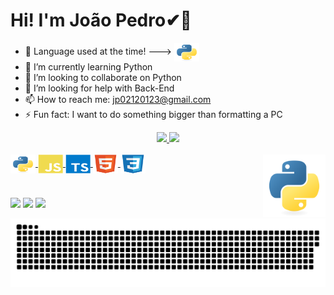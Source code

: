 # Hi! I'm João Pedro✔👋


- 🐍 Language used at the time! ---> <img align="center" alt="JP-Python" height="30" width="40" src="https://raw.githubusercontent.com/devicons/devicon/master/icons/python/python-original.svg">
- 🌱 I’m currently learning Python
- 👯 I’m looking to collaborate on Python 
- 🤔 I’m looking for help with Back-End 
- 📫 How to reach me: jp02120123@gmail.com
- ⚡ Fun fact: I want to do something bigger than formatting a PC
<div align="center">
  <a href="https://github.com/JPMoreiraAquino">
  <img height="200em" src="https://github-readme-stats.vercel.app/api?username=JPMoreiraAquino&show_icons=True&theme=dracula&include_all_commits=true&count_private=true"/>
  <img height="200em" src="https://github-readme-stats.vercel.app/api/top-langs/?username=JPMoreiraAquino&layout=compact&langs_count=7&theme=dracula"/>
</div>
  <div style="display: inline_block"><br>
  <img align="center" alt="JP-Python" height="30" width="40" src="https://raw.githubusercontent.com/devicons/devicon/master/icons/python/python-original.svg">
  <img align="center" alt="JP-Js" height="30" width="40" src="https://raw.githubusercontent.com/devicons/devicon/master/icons/javascript/javascript-plain.svg">
  <img align="center" alt="JP-Ts" height="30" width="40" src="https://raw.githubusercontent.com/devicons/devicon/master/icons/typescript/typescript-plain.svg">
  <img align="center" alt="JP-HTML" height="30" width="40" src="https://raw.githubusercontent.com/devicons/devicon/master/icons/html5/html5-original.svg">
  <img align="center" alt="JP-CSS" height="30" width="40" src="https://raw.githubusercontent.com/devicons/devicon/master/icons/css3/css3-original.svg"> 
  <img align="right" alt="Python-log" height="100" width="100" src="https://raw.githubusercontent.com/devicons/devicon/master/icons/python/python-original.svg">

</div>

  <h1> </h1>

 <div> 
  <a href="https://www.youtube.com/channel/UCK2deOyGLojnZF9fHzngr6g" target="_blank"><img src="https://img.shields.io/badge/YouTube-FF0000?style=for-the-badge&logo=youtube&logoColor=white" target=""></a>
  <a href="https://www.instagram.com/jpm_021/" target="_blank"><img src="https://img.shields.io/badge/-Instagram-%23E4405F?style=for-the-badge&logo=instagram&logoColor=white" target="_blank"></a>
  <a href="https://www.linkedin.com/in/joao-pedro-455b79203/" target="_blank"><img src="https://img.shields.io/badge/-LinkedIn-%230077B5?style=for-the-badge&logo=linkedin&logoColor=white" target="_blank"></a> 
    
   ![Snake animation](https://github.com/JPMoreiraAquino/JPMoreiraAquino/blob/output/github-contribution-grid-snake.svg)
 
</div>
  
